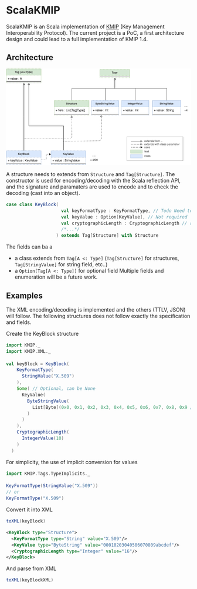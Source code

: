 # ScalaKMIP
ScalaKMIP is an Scala implementation of [KMIP](https://www.oasis-open.org/committees/kmip/) (Key Management Interoperability Protocol). 
The current project is a PoC, a first architecture design and could lead to a full implementation of KMIP 1.4.

## Architecture
![diagram](images/diagram.png "Diagram")

A structure needs to extends from `Structure` and `Tag[Structure]`. 
The constructor is used for encoding/decoding with the Scala reflection API, 
and the signature and paramaters are used to encode and to check the decoding (cast into an object).
```scala
case class KeyBlock(
                     val keyFormatType : KeyFormatType, // Todo Need to be an enumeration
                     val keyValue : Option[KeyValue], // Not required
                     val cryptographicLength : CryptographicLength // required but MAY be omitted only if this information is available from the Key Value
                     /*...*/
                   ) extends Tag[Structure] with Structure
```
The fields can ba a 
- a class extends from `Tag[A <: Type]` (`Tag[Structure]` for structures, `Tag[StringValue]` for string field, etc..)
- a `Option[Tag[A <: Type]]` for optional field
Multiple fields and enumeration will be a future work.

## Examples
The XML encoding/decoding is implemented and the others (TTLV, JSON) will follow.
The following structures does not follow exactly the specification and fields.

Create the KeyBlock structure
```scala
import KMIP._
import KMIP.XML._

val keyBlock = KeyBlock(
    KeyFormatType(
      StringValue("X.509")
    ),
    Some( // Optional, can be None
      KeyValue(
        ByteStringValue(
          List[Byte](0x0, 0x1, 0x2, 0x3, 0x4, 0x5, 0x6, 0x7, 0x8, 0x9 /*...*/)
        )
      )
    ),
    CryptographicLength(
      IntegerValue(10)
    )
  )
```

For simplicity, the use of implicit conversion for values
```scala
import KMIP.Tags.TypeImplicits._

KeyFormatType(StringValue("X.509"))
// or 
KeyFormatType("X.509")
```

Convert it into XML
```scala
toXML(keyBlock)
```
```XML
<KeyBlock type="Structure">
  <KeyFormatType type="String" value="X.509"/>
  <KeyValue type="ByteString" value="00010203040506070809abcdef"/>
  <CryptographicLength type="Integer" value="16"/>
</KeyBlock>
```

And parse from XML
```scala
toXML(keyBlockXML)
```



